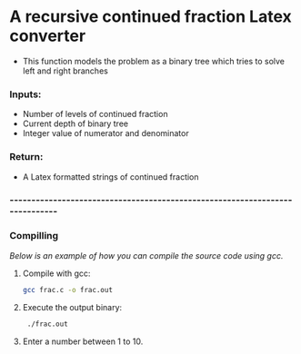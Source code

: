 # A recursive continued fraction Latex converter
* This function models the problem as a binary tree which tries to solve left and right branches 
### Inputs:
* Number of levels of continued fraction
* Current depth of binary tree
* Integer value of numerator and denominator 
### Return: 
* A Latex formatted strings of continued fraction  
### ----------------------------------------------------------------------------

### Compilling

_Below is an example of how you can compile the source code using gcc._

1. Compile with gcc:
   ```sh
   gcc frac.c -o frac.out
   ```
2. Execute the output binary:
   ```sh
    ./frac.out
   ```
3. Enter a number between 1 to 10.
